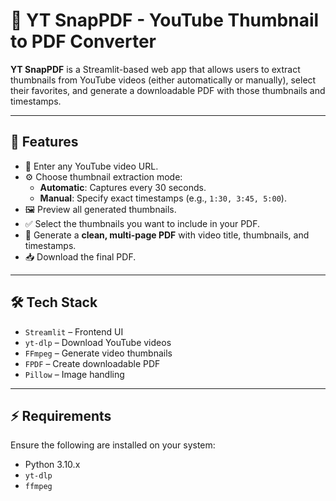# 🎥 YT SnapPDF - YouTube Thumbnail to PDF Converter

**YT SnapPDF** is a Streamlit-based web app that allows users to extract thumbnails from YouTube videos (either automatically or manually), select their favorites, and generate a downloadable PDF with those thumbnails and timestamps.

---

## 🚀 Features

- 🔗 Enter any YouTube video URL.
- ⚙️ Choose thumbnail extraction mode:
  - **Automatic**: Captures every 30 seconds.
  - **Manual**: Specify exact timestamps (e.g., `1:30, 3:45, 5:00`).
- 🖼️ Preview all generated thumbnails.
- ✅ Select the thumbnails you want to include in your PDF.
- 🧾 Generate a **clean, multi-page PDF** with video title, thumbnails, and timestamps.
- 📥 Download the final PDF.

---

## 🛠️ Tech Stack

- `Streamlit` – Frontend UI
- `yt-dlp` – Download YouTube videos
- `FFmpeg` – Generate video thumbnails
- `FPDF` – Create downloadable PDF
- `Pillow` – Image handling

---

## ⚡ Requirements

Ensure the following are installed on your system:

- Python 3.10.x
- `yt-dlp`
- `ffmpeg`

